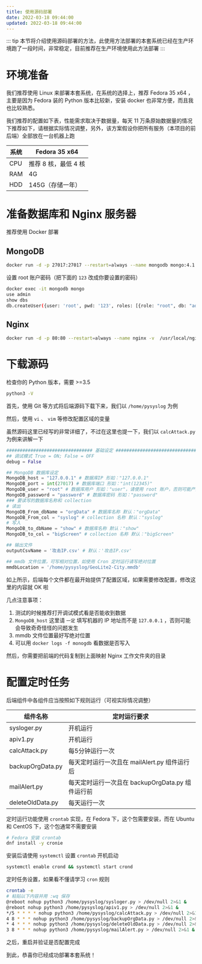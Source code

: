 ```yaml
---
title: 使用源码部署
date: 2022-03-18 09:44:00
updated: 2022-03-18 09:44:00
---
```


::: tip
本节将介绍使用源码部署的方法，此使用方法部署的本套系统已经在生产环境跑了一段时间，非常稳定，目前推荐在生产环境使用此方法部署
:::

# 环境准备

我们推荐使用 Linux 来部署本套系统，在系统的选择上，推荐 Fedora 35 x64 ，主要是因为 Fedora 装的 Python 版本比较新，安装 docker 也非常方便，而且我也比较熟悉。

我们推荐的配置如下表，性能需求取决于数据量，每天 11 万条原始数据量的情况下推荐如下，请根据实际情况调整，另外，该方案假设你把所有服务（本项目的前后端）全部放在一台机器上跑

| 系统 | Fedora 35 x64        |
| ---- | -------------------- |
| CPU  | 推荐 8 核，最低 4 核 |
| RAM  | 4G                   |
| HDD  | 145G（存储一年）     |

# 准备数据库和 Nginx 服务器

推荐使用 Docker 部署

## MongoDB

```bash
docker run -d -p 27017:27017 --restart=always --name mongodb mongo:4.1.6 --auth
```

设置 root 账户密码（把下面的 `123` 改成你要设置的密码）

```bash
docker exec -it mongodb mongo
use admin
show dbs
db.createUser({user: 'root', pwd: '123', roles: [{role: "root", db: "admin"}]})
```

## Nginx

```bash
docker run -d -p 80:80 --restart=always --name nginx -v  /usr/local/nginx:/usr/share/nginx/html nginx
```

# 下载源码

检查你的 Python 版本，需要 >=3.5

```bash
python3 -V
```

首先，使用 Git 等方式将后端源码下载下来，我们以 `/home/pysyslog` 为例

然后，使用 `vi` 、 `vim`  等修改配置区域的变量

虽然源码这里已经写的非常详细了，不过在这里也提一下，我们以 `calcAttack.py` 为例来讲解一下

```python
################################ 基础设定 ################################
## 调试模式 True = ON; False = OFF
debug = False

## MongoDB 数据库设定
MongoDB_host = "127.0.0.1" # 数据库IP 形如："127.0.0.1"
MongoDB_port = int(27017) # 数据库端口 形如："int(12345)"
MongoDB_user = "root" # 数据库用户 形如："user"，请使用 root 账户，否则可能产生意外的问题
MongoDB_password = "password" # 数据库密码 形如："password"
### 要读写的数据库名称和 collection
# 读出
MongoDB_From_dbName = "orgData" # 数据库名称 默认："orgData"
MongoDB_From_col = "syslog" # collection 名称 默认："syslog"
# 写入
MongoDB_to_dbName = "show" # 数据库名称 默认："show"
MongoDB_to_col = "bigScreen" # collection 名称 默认："bigScreen"

## 输出文件
outputCsvName = '攻击IP.csv' # 默认：'攻击IP.csv'

## mmdb 文件位置，可写相对位置，如使用 Cron 定时运行请写绝对位置
mmdbLocation = '/home/pysyslog/GeoLite2-City.mmdb'
```

如上所示，后端每个文件都在最开始提供了配置区域，如果需要修改配置，修改这里的内容就 OK 啦

几点注意事项：

1. 测试的时候推荐打开调试模式看是否能收到数据
2. `MongoDB_host` 这里请 `一定` 填写机器的 IP 地址而不是 `127.0.0.1` ，否则可能会导致奇奇怪怪的问题发生
3. mmdb 文件位置最好写绝对位置
4. 可以用 `docker logs -f monogdb` 看数据是否写入

然后，你需要把前端的代码复制到上面映射 Nginx 工作文件夹的目录

# 配置定时任务

后端组件中各组件应当按照如下规则运行（可视实际情况调整）

| 组件名称         | 定时运行要求                                     |
| ---------------- | ------------------------------------------------ |
| sysloger.py      | 开机运行                                         |
| apiv1.py         | 开机运行                                         |
| calcAttack.py    | 每5分钟运行一次                                  |
| backupOrgData.py | 每天定时运行一次且在 mailAlert.py 组件运行后     |
| mailAlert.py     | 每天定时运行一次且在 backupOrgData.py 组件运行前 |
| deleteOldData.py | 每天运行一次                                     |

定时运行功能使用 `crontab` 实现，在 Fedora 下，这个包需要安装，而在 Ubuntu 和 CentOS 下，这个包通常不需要安装

```bash
# Fedora 安装 crontab
dnf install -y cronie 
```

安装后请使用 `systemctl` 设置 `crontab` 开机启动

```bash
systemctl enable crond && systemctl start crond
```

定时任务设置，如果看不懂请学习 `cron` 规则

```bash
crontab -e
# 粘贴以下内容并用 :wq 保存
@reboot nohup python3 /home/pysyslog/sysloger.py > /dev/null 2>&1 &
@reboot nohup python3 /home/pysyslog/apiv1.py > /dev/null 2>&1 &
*/5 * * * * nohup python3 /home/pysyslog/calcAttack.py > /dev/null 2>&1 &
4 8 * * * nohup python3 /home/pysyslog/backupOrgData.py > /dev/null 2>&1 &
* 4 * * * nohup python3 /home/pysyslog/deleteOldData.py > /dev/null 2>&1 &
3 8 * * * nohup python3 /home/pysyslog/mailAlert.py > /dev/null 2>&1 &
```

之后，重启并验证是否配置完成

到此，恭喜你已经成功部署本套系统！